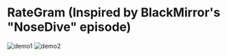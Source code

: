 # RateGram (Inspired by BlackMirror's "NoseDive" episode)

![demo1](https://user-images.githubusercontent.com/15332386/53309055-45eaee00-38ae-11e9-98f0-e33c6ba0c78c.jpg)
![demo2](https://user-images.githubusercontent.com/15332386/53309058-47b4b180-38ae-11e9-9ea6-ee99eb829f5b.jpg)
